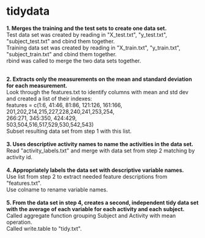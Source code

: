 tidydata
========

<b>1. Merges the training and the test sets to create one data set.</b><br>
Test data set was created by reading in "X_test.txt", "y_test.txt", "subject_test.txt" and cbind them together.<br>
Training data set was created by reading in "X_train.txt", "y_train.txt", "subject_train.txt" and cbind them together.<br>
rbind was called to merge the two data sets together. <br>
<br>

<b>2. Extracts only the measurements on the mean and standard deviation for each measurement.</b><br> 
Look through the features.txt to identify columns with mean and std dev and created a list of their indexes:<br>
features = c(1:6, 41:46, 81:86, 121:126, 161:166, <br>
             201,202,214,215,227,228,240,241,253,254, <br>
             266:271, 345:350, 424:429, <br>
             503,504,516,517,529,530,542,543)<br>
Subset resulting data set from step 1 with this list.<br>
<br>
<b>3. Uses descriptive activity names to name the activities in the data set.</b><br>
Read "activity_labels.txt" and merge with data set from step 2 matching by activity id.<br>
<br>
<b>4. Appropriately labels the data set with descriptive variable names. </b><br>
Use list from step 2 to extract needed feature descriptions from "features.txt".<br>
Use colname to rename variable names.<br>
<br>
<b>5. From the data set in step 4, creates a second, independent tidy data set with the average of each variable for each activity and each subject.</b><br>
Called aggregate function grouping Subject and Activity with mean operation.<br>
Called write.table to "tidy.txt".<br>
